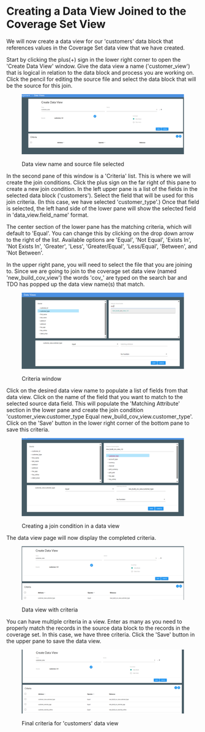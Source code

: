 # Creating a Data View Joined to the Coverage Set View

We will now create a data view for our 'customers' data block that references values in the Coverage Set data view that we have created.

Start by clicking the plus(+) sign in the lower right corner to open the 'Create Data View' window.  Give the data view a name ('customer\_view') that is logical in relation to the data block and process you are working on.  Click the pencil for editing the source file and select the data block that will be the source for this join.

<figure><img src="../../../../../.gitbook/assets/image (17).png" alt=""><figcaption><p>Data view name and source file selected</p></figcaption></figure>

In the second pane of this window is a 'Criteria' list.  This is where we will create the join conditions.  Click the plus sign on the far right of this pane to create a new join condition.  In the left upper pane is a list of the fields in the selected data block ('customers').  Select the field that will be used for this join criteria. (In this case, we have selected 'customer\_type'.)  Once that field is selected, the left hand side of the lower pane will show the selected field in 'data\_view.field\_name' format.

The center section of the lower pane has the matching criteria, which will default to 'Equal'.  You can change this by clicking on the drop down arrow to the right of the list.  Available options are 'Equal', 'Not Equal', 'Exists In', 'Not Exists In', 'Greater', 'Less', 'Greater/Equal', 'Less/Equal', 'Between', and 'Not Between'.

In the upper right pane, you will need to select the file that you are joining to.  Since we are going to join to the coverage set data view (named 'new\_build\_cov\_view') the words 'cov\_' are typed on the search bar and TDO has popped up the data view name(s) that match.&#x20;

<figure><img src="../../../../../.gitbook/assets/image (18).png" alt=""><figcaption><p>Criteria window</p></figcaption></figure>

Click on the desired data view name to populate a list of fields from that data view.  Click on the name of the field that you want to match to the selected source data field.  This will populate the 'Matching Attribute' section in the lower pane and create the join condition 'customer\_view.customer\_type Equal new\_build\_cov\_view.customer\_type'.  Click on the 'Save' button in the lower right corner of the bottom pane to save this criteria.

<figure><img src="../../../../../.gitbook/assets/image (19).png" alt=""><figcaption><p>Creating a join condition in a data view</p></figcaption></figure>

The data view page will now display the completed criteria.

<figure><img src="../../../../../.gitbook/assets/image (20).png" alt=""><figcaption><p>Data view with criteria</p></figcaption></figure>

You can have multiple criteria in a view. Enter as many as you need to properly match the records in the source data block to the records in the coverage set.  In this case, we have three criteria.  Click the 'Save' button in the upper pane to save the data view.

<figure><img src="../../../../../.gitbook/assets/image (21).png" alt=""><figcaption><p>Final criteria for 'customers' data view</p></figcaption></figure>
